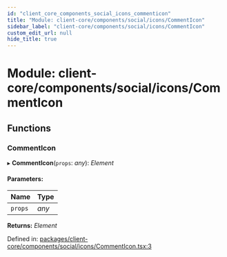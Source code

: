 ```yaml
---
id: "client_core_components_social_icons_commenticon"
title: "Module: client-core/components/social/icons/CommentIcon"
sidebar_label: "client-core/components/social/icons/CommentIcon"
custom_edit_url: null
hide_title: true
---
```


# Module: client-core/components/social/icons/CommentIcon

## Functions

### CommentIcon

▸ **CommentIcon**(`props`: *any*): *Element*

#### Parameters:

Name | Type |
:------ | :------ |
`props` | *any* |

**Returns:** *Element*

Defined in: [packages/client-core/components/social/icons/CommentIcon.tsx:3](https://github.com/xr3ngine/xr3ngine/blob/9d253dc38/packages/client-core/components/social/icons/CommentIcon.tsx#L3)

